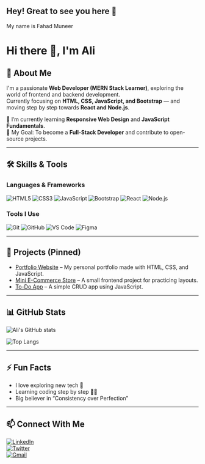 ## Hey! Great to see you here 👋
   My name is Fahad Muneer

   # Hi there 👋, I'm Ali  

## 🚀 About Me  
I'm a passionate **Web Developer (MERN Stack Learner)**, exploring the world of frontend and backend development.  
Currently focusing on **HTML, CSS, JavaScript, and Bootstrap** — and moving step by step towards **React and Node.js**.  

🌱 I’m currently learning **Responsive Web Design** and **JavaScript Fundamentals**.  
🎯 My Goal: To become a **Full-Stack Developer** and contribute to open-source projects.  

---

## 🛠️ Skills & Tools  

### Languages & Frameworks  
![HTML5](https://img.shields.io/badge/HTML5-orange?style=for-the-badge&logo=html5&logoColor=white)
![CSS3](https://img.shields.io/badge/CSS3-blue?style=for-the-badge&logo=css3&logoColor=white)
![JavaScript](https://img.shields.io/badge/JavaScript-yellow?style=for-the-badge&logo=javascript&logoColor=black)
![Bootstrap](https://img.shields.io/badge/Bootstrap-purple?style=for-the-badge&logo=bootstrap&logoColor=white)
![React](https://img.shields.io/badge/React-blue?style=for-the-badge&logo=react&logoColor=white)
![Node.js](https://img.shields.io/badge/Node.js-green?style=for-the-badge&logo=node.js&logoColor=white)

### Tools I Use  
![Git](https://img.shields.io/badge/Git-black?style=for-the-badge&logo=git&logoColor=orange)
![GitHub](https://img.shields.io/badge/GitHub-000?style=for-the-badge&logo=github&logoColor=white)
![VS Code](https://img.shields.io/badge/VS%20Code-blue?style=for-the-badge&logo=visual-studio-code&logoColor=white)
![Figma](https://img.shields.io/badge/Figma-pink?style=for-the-badge&logo=figma&logoColor=white)

---

## 📌 Projects (Pinned)  
- [Portfolio Website](#) – My personal portfolio made with HTML, CSS, and JavaScript.  
- [Mini E-Commerce Store](#) – A small frontend project for practicing layouts.  
- [To-Do App](#) – A simple CRUD app using JavaScript.  

---

## 📊 GitHub Stats  
![Ali's GitHub stats](https://github-readme-stats.vercel.app/api?username=YOUR_USERNAME&show_icons=true&theme=tokyonight)  

![Top Langs](https://github-readme-stats.vercel.app/api/top-langs/?username=YOUR_USERNAME&layout=compact&theme=tokyonight)  

---

## ⚡ Fun Facts  
- I love exploring new tech 🚀  
- Learning coding step by step 🧑‍💻  
- Big believer in “Consistency over Perfection”  

---

## 📫 Connect With Me  
[![LinkedIn](https://img.shields.io/badge/LinkedIn-blue?style=for-the-badge&logo=linkedin&logoColor=white)](https://linkedin.com/in/YOUR_LINK)  
[![Twitter](https://img.shields.io/badge/Twitter-1DA1F2?style=for-the-badge&logo=twitter&logoColor=white)](https://twitter.com/YOUR_HANDLE)  
[![Gmail](https://img.shields.io/badge/Gmail-D14836?style=for-the-badge&logo=gmail&logoColor=white)](mailto:YOUR_EMAIL)  


<!--
**Fahad-40/Fahad-40** is a ✨ _special_ ✨ repository because its `README.md` (this file) appears on your GitHub profile.

Here are some ideas to get you started:

- 🔭 I’m currently working on ...
- 🌱 I’m currently learning ...
- 👯 I’m looking to collaborate on ...
- 🤔 I’m looking for help with ...
- 💬 Ask me about ...
- 📫 How to reach me: ...
- 😄 Pronouns: ...
- ⚡ Fun fact: ...
-->
